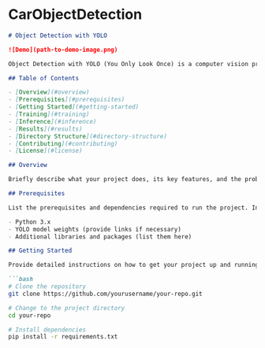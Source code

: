 # CarObjectDetection

```markdown
# Object Detection with YOLO

![Demo](path-to-demo-image.png)

Object Detection with YOLO (You Only Look Once) is a computer vision project for detecting objects in images.

## Table of Contents

- [Overview](#overview)
- [Prerequisites](#prerequisites)
- [Getting Started](#getting-started)
- [Training](#training)
- [Inference](#inference)
- [Results](#results)
- [Directory Structure](#directory-structure)
- [Contributing](#contributing)
- [License](#license)

## Overview

Briefly describe what your project does, its key features, and the problem it solves.

## Prerequisites

List the prerequisites and dependencies required to run the project. Include links to installation guides for each dependency if available.

- Python 3.x
- YOLO model weights (provide links if necessary)
- Additional libraries and packages (list them here)

## Getting Started

Provide detailed instructions on how to get your project up and running. Include setup steps, installation of dependencies, and any additional configurations. You may include code examples or scripts to assist users.

```bash
# Clone the repository
git clone https://github.com/yourusername/your-repo.git

# Change to the project directory
cd your-repo

# Install dependencies
pip install -r requirements.txt
```

